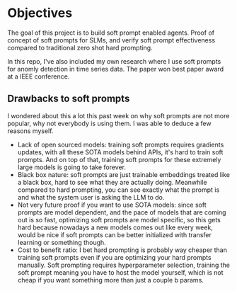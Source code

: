 # Objectives

The goal of this project is to build soft prompt enabled agents. Proof of concept of soft prompts for SLMs, and verify soft prompt effectiveness compared to traditional zero shot hard prompting.

In this repo, I've also included my own research where I use soft prompts for anomly detection in time series data. The paper won best paper award at a IEEE conference.

## Drawbacks to soft prompts

I wondered about this a lot this past week on why soft prompts are not more popular, why not everybody is using them. I was able to deduce a few reasons myself.

* Lack of open sourced models: training soft prompts requires gradients updates, with all these SOTA models behind APIs, it's hard to train soft prompts. And on top of that, training soft prompts for these extremely large models is going to take forever.
* Black box nature: soft prompts are just trainable embeddings treated like a black box, hard to see what they are actually doing. Meanwhile compared to hard prompting, you can see exactly what the prompt is and what the system user is asking the LLM to do.
* Not very future proof if you want to use SOTA models: since soft prompts are model dependent, and the pace of models that are coming out is so fast, optimizing soft prompts are model specific, so this gets hard because nowadays a new models comes out like every week, would be nice if soft prompts can be better initialized with transfer learning or something though.
* Cost to benefit ratio: I bet hard prompting is probably way cheaper than training soft prompts even if you are optimizing your hard prompts manually. Soft prompting requires hyperparameter selection, training the soft prompt meaning you have to host the model yourself, which is not cheap if you want something more than just a couple b params.
